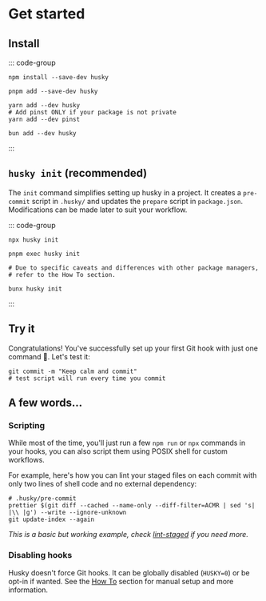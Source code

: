 # Get started

## Install

::: code-group

```shell [npm]
npm install --save-dev husky
```

```shell [pnpm]
pnpm add --save-dev husky
```

```shell [yarn]
yarn add --dev husky
# Add pinst ONLY if your package is not private
yarn add --dev pinst
```

```shell [bun]
bun add --dev husky
```

:::

## `husky init` (recommended)

The `init` command simplifies setting up husky in a project. It creates a `pre-commit` script in `.husky/` and updates the `prepare` script in `package.json`. Modifications can be made later to suit your workflow.

::: code-group

```shell [npm]
npx husky init
```

```shell [pnpm]
pnpm exec husky init
```

```shell [yarn]
# Due to specific caveats and differences with other package managers,
# refer to the How To section.
```

```shell [bun]
bunx husky init
```

:::


## Try it

Congratulations! You've successfully set up your first Git hook with just one command 🎉. Let's test it:

```shell
git commit -m "Keep calm and commit"
# test script will run every time you commit
```

## A few words...

### Scripting

While most of the time, you'll just run a few `npm run` or `npx` commands in your hooks, you can also script them using POSIX shell for custom workflows.

For example, here's how you can lint your staged files on each commit with only two lines of shell code and no external dependency:

```shell
# .husky/pre-commit
prettier $(git diff --cached --name-only --diff-filter=ACMR | sed 's| |\\ |g') --write --ignore-unknown
git update-index --again
```

_This is a basic but working example, check [lint-staged](https://github.com/lint-staged/lint-staged) if you need more._

### Disabling hooks

Husky doesn't force Git hooks. It can be globally disabled (`HUSKY=0`) or be opt-in if wanted. See the [How To](how-to) section for manual setup and more information.
